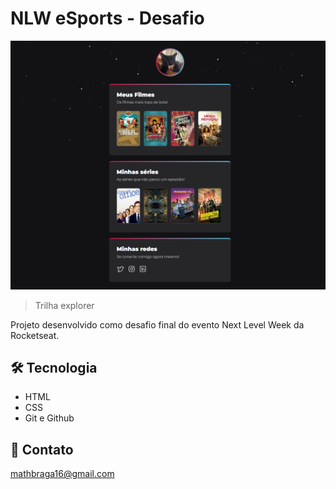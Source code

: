 # NLW eSports - Desafio

![preview](./.github/preview.png)

> Trilha explorer

Projeto desenvolvido como desafio final do evento Next Level Week da Rocketseat.

## 🛠 Tecnologia 
- HTML
- CSS
- Git e Github

## 💌 Contato

mathbraga16@gmail.com